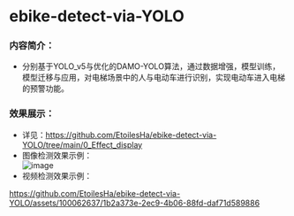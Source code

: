 
# ebike-detect-via-YOLO

### 内容简介： 
- 分别基于YOLO_v5与优化的DAMO-YOLO算法，通过数据增强，模型训练，模型迁移与应用，对电梯场景中的人与电动车进行识别，实现电动车进入电梯的预警功能。  
###  效果展示：
- 详见：https://github.com/EtoilesHa/ebike-detect-via-YOLO/tree/main/0_Effect_display
- 图像检测效果示例：   
  ![image](https://github.com/EtoilesHa/ebike-detect-via-YOLO/assets/100062637/3fea96e2-cd8d-45a7-8a38-07419c773f8e)
- 视频检测效果示例：
  

https://github.com/EtoilesHa/ebike-detect-via-YOLO/assets/100062637/1b2a373e-2ec9-4b06-88fd-daf71d589886





